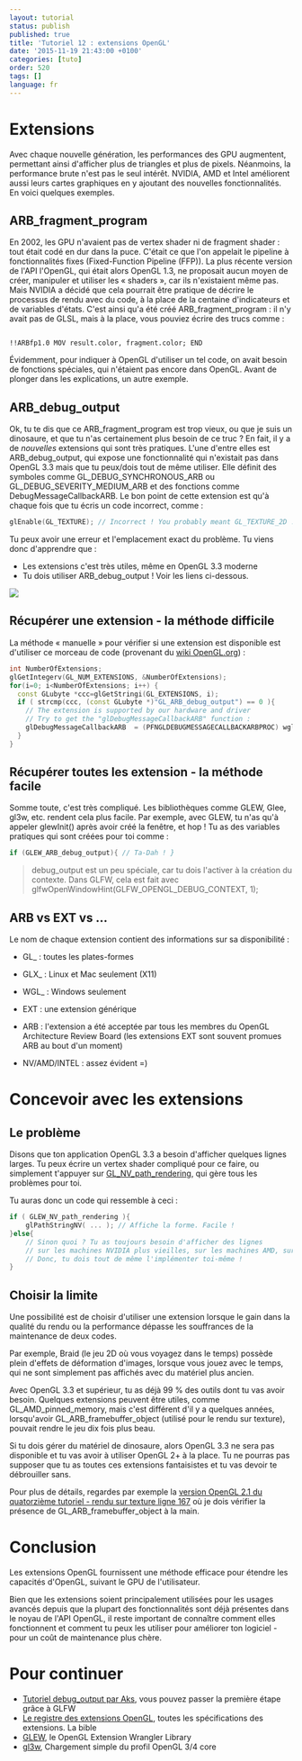 ```yaml
---
layout: tutorial
status: publish
published: true
title: 'Tutoriel 12 : extensions OpenGL'
date: '2015-11-19 21:43:00 +0100'
categories: [tuto]
order: 520
tags: []
language: fr
---
```


# Extensions

Avec chaque nouvelle génération, les performances des GPU augmentent, permettant ainsi d'afficher plus de triangles et plus de pixels. Néanmoins, la performance brute n'est pas le seul intérêt. NVIDIA, AMD et Intel améliorent aussi leurs cartes graphiques en y ajoutant des nouvelles fonctionnalités. En voici quelques exemples.

## ARB_fragment_program

En 2002, les GPU n'avaient pas de vertex shader ni de fragment shader : tout était codé en dur dans la puce. C'était ce que l'on appelait le pipeline à fonctionnalités fixes (Fixed-Function Pipeline (FFP)). La plus récente version de l'API l'OpenGL, qui était alors OpenGL 1.3, ne proposait aucun moyen de créer, manipuler et utiliser les « shaders », car ils n'existaient même pas. Mais NVIDIA a décidé que cela pourrait être pratique de décrire le processus de rendu avec du code, à la place de la centaine d'indicateurs et de variables d'états. C'est ainsi qu'a été créé ARB_fragment_program : il n'y avait pas de GLSL, mais à la place, vous pouviez écrire des trucs comme :

```

!!ARBfp1.0 MOV result.color, fragment.color; END
```

Évidemment, pour indiquer à OpenGL d'utiliser un tel code, on avait besoin de fonctions spéciales, qui n'étaient pas encore dans OpenGL. Avant de plonger dans les explications, un autre exemple.

## ARB_debug_output

Ok, tu te dis que ce ARB_fragment_program est trop vieux, ou que je suis un dinosaure, et que tu n'as certainement plus besoin de ce truc ? En fait, il y a de *nouvelles* extensions qui sont très pratiques. L'une d'entre elles est ARB_debug_output, qui expose une fonctionnalité qui n'existait pas dans OpenGL 3.3 mais que tu peux/dois tout de même utiliser. Elle définit des symboles comme GL_DEBUG_SYNCHRONOUS_ARB ou GL_DEBUG_SEVERITY_MEDIUM_ARB et des fonctions comme DebugMessageCallbackARB. Le bon point de cette extension est qu'à chaque fois que tu écris un code incorrect, comme :

``` cpp
glEnable(GL_TEXTURE); // Incorrect ! You probably meant GL_TEXTURE_2D !
```

Tu peux avoir une erreur et l'emplacement exact du problème.
Tu viens donc d'apprendre que :

* Les extensions c'est très utiles, même en OpenGL 3.3 moderne
* Tu dois utiliser ARB_debug_output ! Voir les liens ci-dessous.

![]({{site.baseurl}}/assets/images/tuto-12-ogl-ext/breakpoint.png)

## Récupérer une extension - la méthode difficile

La méthode « manuelle » pour vérifier si une extension est disponible est d'utiliser ce morceau de code (provenant du [wiki OpenGL.org](http://www.opengl.org/wiki/GlGetString)) :

``` cpp
int NumberOfExtensions;
glGetIntegerv(GL_NUM_EXTENSIONS, &NumberOfExtensions);
for(i=0; i<NumberOfExtensions; i++) {
  const GLubyte *ccc=glGetStringi(GL_EXTENSIONS, i);
  if ( strcmp(ccc, (const GLubyte *)"GL_ARB_debug_output") == 0 ){
    // The extension is supported by our hardware and driver
    // Try to get the "glDebugMessageCallbackARB" function :
    glDebugMessageCallbackARB  = (PFNGLDEBUGMESSAGECALLBACKARBPROC) wglGetProcAddress("glDebugMessageCallbackARB");
  }
}
```

## Récupérer toutes les extension - la méthode facile

Somme toute, c'est très compliqué. Les bibliothèques comme GLEW, Glee, gl3w, etc. rendent cela plus facile. Par exemple, avec GLEW, tu n'as qu'à appeler glewInit() après avoir créé la fenêtre, et hop ! Tu as des variables pratiques qui sont créées pour toi comme :

``` cpp
if (GLEW_ARB_debug_output){ // Ta-Dah ! }
```

> debug_output est un peu spéciale, car tu dois l'activer à la création du contexte. Dans GLFW, cela est fait avec glfwOpenWindowHint(GLFW_OPENGL_DEBUG_CONTEXT, 1);

## ARB vs EXT vs ...

Le nom de chaque extension contient des informations sur sa disponibilité :

* GL_ : toutes les plates-formes
* GLX_ : Linux et Mac seulement (X11)
* WGL_ : Windows seulement

* EXT : une extension générique

* ARB : l'extension a été acceptée par tous les membres du OpenGL Architecture Review Board (les extensions EXT sont souvent promues ARB au bout d'un moment)

* NV/AMD/INTEL : assez évident =)

# Concevoir avec les extensions

## Le problème

Disons que ton application OpenGL 3.3 a besoin d'afficher quelques lignes larges. Tu peux écrire un vertex shader compliqué pour ce faire, ou simplement t'appuyer sur [GL_NV_path_rendering](http://www.opengl.org/registry/specs/NV/path_rendering.txt), qui gère tous les problèmes pour toi.

Tu auras donc un code qui ressemble à ceci :

``` cpp
if ( GLEW_NV_path_rendering ){ 
    glPathStringNV( ... ); // Affiche la forme. Facile !
}else{ 
    // Sinon quoi ? Tu as toujours besoin d'afficher des lignes
    // sur les machines NVIDIA plus vieilles, sur les machines AMD, sur les machines INTEL !
    // Donc, tu dois tout de même l'implémenter toi-même ! 
}
```

## Choisir la limite

Une possibilité est de choisir d'utiliser une extension lorsque le gain dans la qualité du rendu ou la performance dépasse les souffrances de la maintenance de deux codes.

Par exemple, Braid (le jeu 2D où vous voyagez dans le temps) possède plein d'effets de déformation d'images, lorsque vous jouez avec le temps, qui ne sont simplement pas affichés avec du matériel plus ancien.

Avec OpenGL 3.3 et supérieur, tu as déjà 99 % des outils dont tu vas avoir besoin. Quelques extensions peuvent être utiles, comme GL_AMD_pinned_memory, mais c'est différent d'il y a quelques années, lorsqu'avoir GL_ARB_framebuffer_object (utilisé pour le rendu sur texture), pouvait rendre le jeu dix fois plus beau.

Si tu dois gérer du matériel de dinosaure, alors OpenGL 3.3 ne sera pas disponible et tu vas avoir à utiliser OpenGL 2+ à la place. Tu ne pourras pas supposer que tu as toutes ces extensions fantaisistes et tu vas devoir te débrouiller sans.

Pour plus de détails, regardes par exemple la [version OpenGL 2.1 du quatorzième tutoriel - rendu sur texture ligne 167](https://github.com/opengl-tutorials/ogl/blob/2.1_branch/tutorial14_render_to_texture/tutorial14.cpp#L167) où je dois vérifier la présence de GL_ARB_framebuffer_object à la main.

# Conclusion

Les extensions OpenGL fournissent une méthode efficace pour étendre les capacités d'OpenGL, suivant le GPU de l'utilisateur.

Bien que les extensions soient principalement utilisées pour les usages avancés depuis que la plupart des fonctionnalités sont déjà présentes dans le noyau de l'API OpenGL, il reste important de connaître comment elles fonctionnent et comment tu peux les utiliser pour améliorer ton logiciel - pour un coût de maintenance plus chère.

# Pour continuer

* [Tutoriel debug_output par Aks](http://sites.google.com/site/opengltutorialsbyaks/introduction-to-opengl-4-1---tutorial-05), vous pouvez passer la première étape grâce à GLFW
* [Le registre des extensions OpenGL](http://www.opengl.org/registry/), toutes les spécifications des extensions. La bible
* [GLEW](http://glew.sourceforge.net/), le OpenGL Extension Wrangler Library
* [gl3w](https://github.com/skaslev/gl3w), Chargement simple du profil OpenGL 3/4 core
